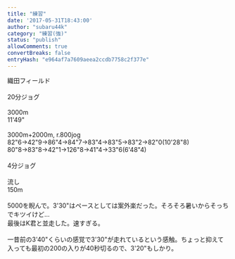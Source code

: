 ```yaml
---
title: "練習"
date: '2017-05-31T18:43:00'
author: "subaru44k"
category: "練習(強)"
status: "publish"
allowComments: true
convertBreaks: false
entryHash: "e964af7a7609aeea2ccdb7758c2f377e"
---
```

織田フィールド<br>
<br>
20分ジョグ<br>
<br>
3000m<br>
11'49"<br>
<br>
3000m+2000m, r.800jog<br>
82"6→42"9→86"4→84"7→83"4→83"5→83"2→82"0(10'28"8)<br>
80"8→83"8→42"1→126"8→41"4→33"6(6'48"4)<br>
<br>
4分ジョグ<br>
<br>
流し<br>
150m<br>
<br>
5000を睨んで。3'30"はペースとしては案外楽だった。そろそろ暑いからそっちでキツイけど…<br>
最後はK君と並走した。速すぎる。<br>
<br>
一昔前の3'40"くらいの感覚で3'30"が走れているという感触。ちょっと抑えて入っても最初の200の入りが40秒切るので、3'20"もしかり。
